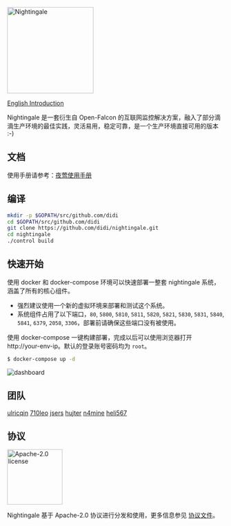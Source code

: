 <img src="https://s3-gz01.didistatic.com/n9e-pub/image/n9e-logo-bg-white.png" width="200" alt="Nightingale"/>
<br>

[English Introduction](README.md)

Nightingale 是一套衍生自 Open-Falcon 的互联网监控解决方案，融入了部分滴滴生产环境的最佳实践，灵活易用，稳定可靠，是一个生产环境直接可用的版本 :-)

## 文档

使用手册请参考：[夜莺使用手册](https://n9e.didiyun.com/)

## 编译

```bash
mkdir -p $GOPATH/src/github.com/didi
cd $GOPATH/src/github.com/didi
git clone https://github.com/didi/nightingale.git
cd nightingale
./control build
```

## 快速开始

使用 docker 和 docker-compose 环境可以快速部署一整套 nightingale 系统，涵盖了所有的核心组件。

* 强烈建议使用一个新的虚拟环境来部署和测试这个系统。
* 系统组件占用了以下端口，`80`, `5800`, `5810`, `5811`, `5820`, `5821`, `5830`, `5831`, `5840`, `5841`, `6379`, `2058`, `3306`，部署前请确保这些端口没有被使用。


使用 docker-compose 一键构建部署，完成以后可以使用浏览器打开 http://your-env-ip。默认的登录账号密码均为 `root`。
```bash
$ docker-compose up -d
```

![dashboard](https://user-images.githubusercontent.com/19553554/78956965-8b9c6180-7b16-11ea-9747-6ed5e62b068d.png)

## 团队

[ulricqin](https://github.com/ulricqin) [710leo](https://github.com/710leo) [jsers](https://github.com/jsers) [hujter](https://github.com/hujter) [n4mine](https://github.com/n4mine) [heli567](https://github.com/heli567)

## 协议

<img alt="Apache-2.0 license" src="https://s3-gz01.didistatic.com/n9e-pub/image/apache.jpeg" width="128">

Nightingale 基于 Apache-2.0 协议进行分发和使用，更多信息参见 [协议文件](LICENSE)。

